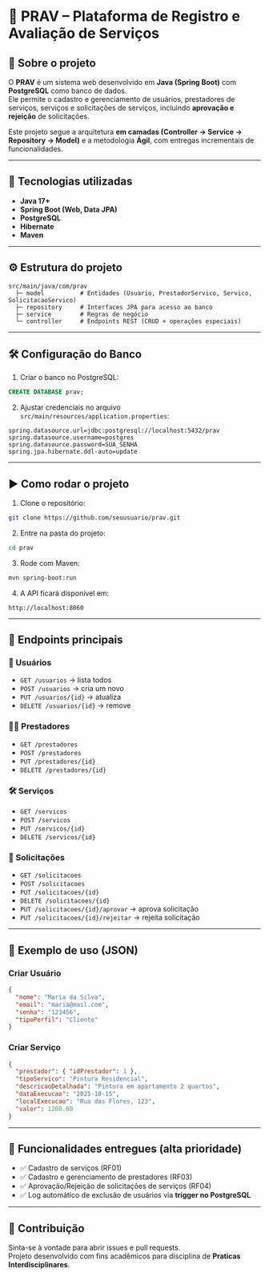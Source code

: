 # 📌 PRAV – Plataforma de Registro e Avaliação de Serviços

## 📖 Sobre o projeto
O **PRAV** é um sistema web desenvolvido em **Java (Spring Boot)** com **PostgreSQL** como banco de dados.  
Ele permite o cadastro e gerenciamento de usuários, prestadores de serviços, serviços e solicitações de serviços, incluindo **aprovação e rejeição** de solicitações.  

Este projeto segue a arquitetura **em camadas (Controller → Service → Repository → Model)** e a metodologia **Ágil**, com entregas incrementais de funcionalidades.

---

## 🚀 Tecnologias utilizadas
- **Java 17+**
- **Spring Boot (Web, Data JPA)**
- **PostgreSQL**
- **Hibernate**
- **Maven**

---

## ⚙️ Estrutura do projeto
```
src/main/java/com/prav
  ├─ model          # Entidades (Usuario, PrestadorServico, Servico, SolicitacaoServico)
  ├─ repository     # Interfaces JPA para acesso ao banco
  ├─ service        # Regras de negócio
  └─ controller     # Endpoints REST (CRUD + operações especiais)
```

---

## 🛠️ Configuração do Banco
1. Criar o banco no PostgreSQL:
```sql
CREATE DATABASE prav;
```

2. Ajustar credenciais no arquivo `src/main/resources/application.properties`:
```properties
spring.datasource.url=jdbc:postgresql://localhost:5432/prav
spring.datasource.username=postgres
spring.datasource.password=SUA_SENHA
spring.jpa.hibernate.ddl-auto=update
```

---

## ▶️ Como rodar o projeto
1. Clone o repositório:
```bash
git clone https://github.com/seuusuario/prav.git
```

2. Entre na pasta do projeto:
```bash
cd prav
```

3. Rode com Maven:
```bash
mvn spring-boot:run
```

4. A API ficará disponível em:
```
http://localhost:8060
```

---

## 📌 Endpoints principais

### 👤 Usuários
- `GET /usuarios` → lista todos
- `POST /usuarios` → cria um novo
- `PUT /usuarios/{id}` → atualiza
- `DELETE /usuarios/{id}` → remove

### 🧑‍🔧 Prestadores
- `GET /prestadores`
- `POST /prestadores`
- `PUT /prestadores/{id}`
- `DELETE /prestadores/{id}`

### 🛠️ Serviços
- `GET /servicos`
- `POST /servicos`
- `PUT /servicos/{id}`
- `DELETE /servicos/{id}`

### 📑 Solicitações
- `GET /solicitacoes`
- `POST /solicitacoes`
- `PUT /solicitacoes/{id}`
- `DELETE /solicitacoes/{id}`
- `PUT /solicitacoes/{id}/aprovar` → aprova solicitação
- `PUT /solicitacoes/{id}/rejeitar` → rejeita solicitação

---

## 🧪 Exemplo de uso (JSON)

### Criar Usuário
```json
{
  "nome": "Maria da Silva",
  "email": "maria@mail.com",
  "senha": "123456",
  "tipoPerfil": "Cliente"
}
```

### Criar Serviço
```json
{
  "prestador": { "idPrestador": 1 },
  "tipoServico": "Pintura Residencial",
  "descricaoDetalhada": "Pintura em apartamento 2 quartos",
  "dataExecucao": "2025-10-15",
  "localExecucao": "Rua das Flores, 123",
  "valor": 1200.00
}
```

---

## 📂 Funcionalidades entregues (alta prioridade)
- ✅ Cadastro de serviços (RF01)  
- ✅ Cadastro e gerenciamento de prestadores (RF03)  
- ✅ Aprovação/Rejeição de solicitações de serviços (RF04)  
- ✅ Log automático de exclusão de usuários via **trigger no PostgreSQL**

---

## 🤝 Contribuição
Sinta-se à vontade para abrir issues e pull requests.  
Projeto desenvolvido com fins acadêmicos para disciplina de **Praticas Interdisciplinares**.
